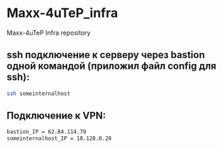 # Maxx-4uTeP_infra
Maxx-4uTeP Infra repository

## ssh подключение к серверу через bastion одной командой (приложил файл config для ssh):
```bash
ssh someinternalhost
```
## Подключение к VPN:
```bash
bastion_IP = 62.84.114.79
someinternalhost_IP = 10.128.0.28
```